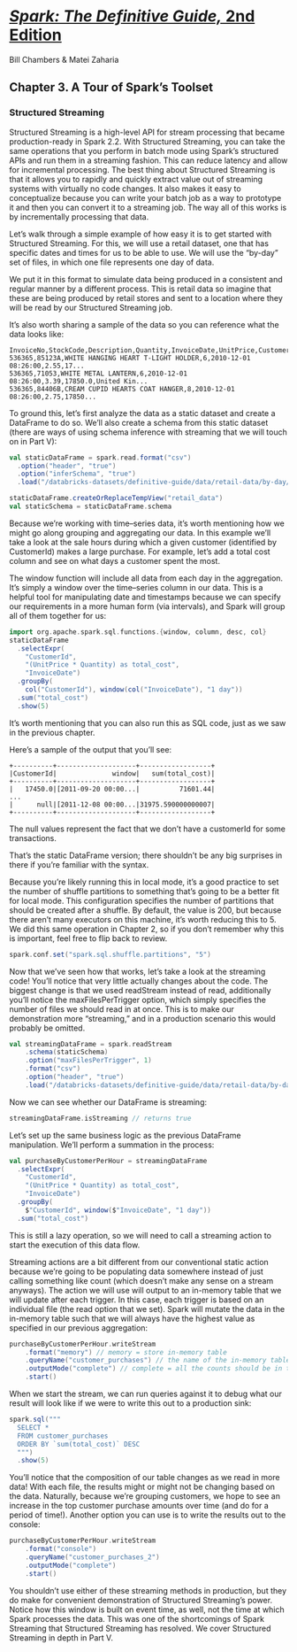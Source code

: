 # [_Spark: The Definitive Guide,_ 2nd Edition](https://learning.oreilly.com/library/view/spark-the-definitive/9781491912201/)
Bill Chambers & Matei Zaharia  

## Chapter 3. A Tour of Spark’s Toolset

### Structured Streaming

Structured Streaming is a high-level API for stream processing that became production-ready in Spark 2.2. With Structured Streaming, you can take the same operations that you perform in batch mode using Spark’s structured APIs and run them in a streaming fashion. This can reduce latency and allow for incremental processing. The best thing about Structured Streaming is that it allows you to rapidly and quickly extract value out of streaming systems with virtually no code changes. It also makes it easy to conceptualize because you can write your batch job as a way to prototype it and then you can convert it to a streaming job. The way all of this works is by incrementally processing that data.

Let’s walk through a simple example of how easy it is to get started with Structured Streaming. For this, we will use a retail dataset, one that has specific dates and times for us to be able to use. We will use the “by-day” set of files, in which one file represents one day of data.

We put it in this format to simulate data being produced in a consistent and regular manner by a different process. This is retail data so imagine that these are being produced by retail stores and sent to a location where they will be read by our Structured Streaming job.

It’s also worth sharing a sample of the data so you can reference what the data looks like:

```
InvoiceNo,StockCode,Description,Quantity,InvoiceDate,UnitPrice,CustomerID,Country
536365,85123A,WHITE HANGING HEART T-LIGHT HOLDER,6,2010-12-01 08:26:00,2.55,17...
536365,71053,WHITE METAL LANTERN,6,2010-12-01 08:26:00,3.39,17850.0,United Kin...
536365,84406B,CREAM CUPID HEARTS COAT HANGER,8,2010-12-01 08:26:00,2.75,17850...
```

To ground this, let’s first analyze the data as a static dataset and create a DataFrame to do so. We’ll also create a schema from this static dataset (there are ways of using schema inference with streaming that we will touch on in Part V):

```scala
val staticDataFrame = spark.read.format("csv")
  .option("header", "true")
  .option("inferSchema", "true")
  .load("/databricks-datasets/definitive-guide/data/retail-data/by-day/*.csv")

staticDataFrame.createOrReplaceTempView("retail_data")
val staticSchema = staticDataFrame.schema
```

Because we’re working with time–series data, it’s worth mentioning how we might go along grouping and aggregating our data. In this example we’ll take a look at the sale hours during which a given customer (identified by CustomerId) makes a large purchase. For example, let’s add a total cost column and see on what days a customer spent the most.

The window function will include all data from each day in the aggregation. It’s simply a window over the time–series column in our data. This is a helpful tool for manipulating date and timestamps because we can specify our requirements in a more human form (via intervals), and Spark will group all of them together for us:

```scala
import org.apache.spark.sql.functions.{window, column, desc, col}
staticDataFrame
  .selectExpr(
    "CustomerId",
    "(UnitPrice * Quantity) as total_cost",
    "InvoiceDate")
  .groupBy(
    col("CustomerId"), window(col("InvoiceDate"), "1 day"))
  .sum("total_cost")
  .show(5)
```

It’s worth mentioning that you can also run this as SQL code, just as we saw in the previous chapter.

Here’s a sample of the output that you’ll see:

```
+----------+--------------------+------------------+
|CustomerId|              window|   sum(total_cost)|
+----------+--------------------+------------------+
|   17450.0|[2011-09-20 00:00...|          71601.44|
...
|      null|[2011-12-08 00:00...|31975.590000000007|
+----------+--------------------+------------------+
```

The null values represent the fact that we don’t have a customerId for some transactions.

That’s the static DataFrame version; there shouldn’t be any big surprises in there if you’re familiar with the syntax.

Because you’re likely running this in local mode, it’s a good practice to set the number of shuffle partitions to something that’s going to be a better fit for local mode. This configuration specifies the number of partitions that should be created after a shuffle. By default, the value is 200, but because there aren’t many executors on this machine, it’s worth reducing this to 5. We did this same operation in Chapter 2, so if you don’t remember why this is important, feel free to flip back to review.

```scala
spark.conf.set("spark.sql.shuffle.partitions", "5")
```

Now that we’ve seen how that works, let’s take a look at the streaming code! You’ll notice that very little actually changes about the code. The biggest change is that we used readStream instead of read, additionally you’ll notice the maxFilesPerTrigger option, which simply specifies the number of files we should read in at once. This is to make our demonstration more “streaming,” and in a production scenario this would probably be omitted.

```scala
val streamingDataFrame = spark.readStream
    .schema(staticSchema)
    .option("maxFilesPerTrigger", 1)
    .format("csv")
    .option("header", "true")
    .load("/databricks-datasets/definitive-guide/data/retail-data/by-day/*.csv")
```

Now we can see whether our DataFrame is streaming:

```scala
streamingDataFrame.isStreaming // returns true
```

Let’s set up the same business logic as the previous DataFrame manipulation. We’ll perform a summation in the process:

```scala
val purchaseByCustomerPerHour = streamingDataFrame
  .selectExpr(
    "CustomerId",
    "(UnitPrice * Quantity) as total_cost",
    "InvoiceDate")
  .groupBy(
    $"CustomerId", window($"InvoiceDate", "1 day"))
  .sum("total_cost")
```

This is still a lazy operation, so we will need to call a streaming action to start the execution of this data flow.

Streaming actions are a bit different from our conventional static action because we’re going to be populating data somewhere instead of just calling something like count (which doesn’t make any sense on a stream anyways). The action we will use will output to an in-memory table that we will update after each trigger. In this case, each trigger is based on an individual file (the read option that we set). Spark will mutate the data in the in-memory table such that we will always have the highest value as specified in our previous aggregation:

```scala
purchaseByCustomerPerHour.writeStream
    .format("memory") // memory = store in-memory table
    .queryName("customer_purchases") // the name of the in-memory table
    .outputMode("complete") // complete = all the counts should be in the table
    .start()
```

When we start the stream, we can run queries against it to debug what our result will look like if we were to write this out to a production sink:

```scala
spark.sql("""
  SELECT *
  FROM customer_purchases
  ORDER BY `sum(total_cost)` DESC
  """)
  .show(5)
```

You’ll notice that the composition of our table changes as we read in more data! With each file, the results might or might not be changing based on the data. Naturally, because we’re grouping customers, we hope to see an increase in the top customer purchase amounts over time (and do for a period of time!). Another option you can use is to write the results out to the console:

```scala
purchaseByCustomerPerHour.writeStream
    .format("console")
    .queryName("customer_purchases_2")
    .outputMode("complete")
    .start()
```

You shouldn’t use either of these streaming methods in production, but they do make for convenient demonstration of Structured Streaming’s power. Notice how this window is built on event time, as well, not the time at which Spark processes the data. This was one of the shortcomings of Spark Streaming that Structured Streaming has resolved. We cover Structured Streaming in depth in Part V.
